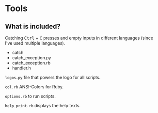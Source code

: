 # Tools

## What is included?

Catching <kbd>Ctrl</kbd> + <kbd>C</kbd> presses and
empty inputs in different languages (since I've used multiple languages).

- catch
- catch_exception.py
- catch_exception.rb
- handler.h

`logos.py` file that powers the logo for all scripts.

`col.rb` ANSI-Colors for Ruby.

`options.rb` to run scripts.

`help_print.rb` displays the help texts.
